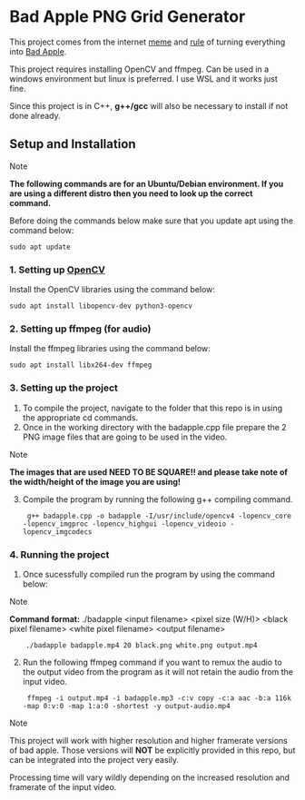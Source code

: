 # Bad Apple PNG Grid Generator
This project comes from the internet [meme](https://knowyourmeme.com/memes/bad-apple) and [rule](https://tropedia.fandom.com/wiki/Rules_of_the_Internet) of turning everything into [Bad Apple](https://www.youtube.com/watch?v=FtutLA63Cp8).

This project requires installing OpenCV and ffmpeg. Can be used in a windows environment but linux is preferred. I use WSL and it works just fine.

Since this project is in C++, **g++/gcc** will also be necessary to install if not done already.

## Setup and Installation

> [!Note]
> **The following commands are for an Ubuntu/Debian environment. If you are using a different distro then you need to look up the correct command.**

Before doing the commands below make sure that you update apt using the command below:

    sudo apt update

### 1. Setting up [OpenCV](https://opencv.org/)

Install the OpenCV libraries using the command below:

    sudo apt install libopencv-dev python3-opencv

### 2. Setting up ffmpeg (for audio)

Install the ffmpeg libraries using the command below:

    sudo apt install libx264-dev ffmpeg

### 3. Setting up the project

1. To compile the project, navigate to the folder that this repo is in using the appropriate cd commands.
2. Once in the working directory with the badapple.cpp file prepare the 2 PNG image files that are going to be used in the video.

> [!Note]
> **The images that are used NEED TO BE SQUARE!! and please take note of the width/height of the image you are using!**

3. Compile the program by running the following g++ compiling command.

        g++ badapple.cpp -o badapple -I/usr/include/opencv4 -lopencv_core -lopencv_imgproc -lopencv_highgui -lopencv_videoio -lopencv_imgcodecs

### 4. Running the project

1. Once sucessfully compiled run the program by using the command below:

> [!Note]
> **Command format:** ./badapple \<input filename> \<pixel size (W/H)> \<black pixel filename> \<white pixel filename> \<output filename>

        ./badapple badapple.mp4 20 black.png white.png output.mp4

2. Run the following ffmpeg command if you want to remux the audio to the output video from the program as it will not retain the audio from the input video.
    
        ffmpeg -i output.mp4 -i badapple.mp3 -c:v copy -c:a aac -b:a 116k -map 0:v:0 -map 1:a:0 -shortest -y output-audio.mp4

> [!Note]
> This project will work with higher resolution and higher framerate versions of bad apple. Those versions will **NOT** be explicitly provided in this repo, but can be integrated into the project very easily.
>
> Processing time will vary wildly depending on the increased resolution and framerate of the input video.
